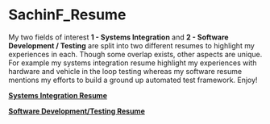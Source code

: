 # SachinF_Resume

My two fields of interest __1 - Systems Integration__ and __2 - Software Development / Testing__ are split into two different resumes to highlight my experiences in each. 
Though some overlap exists, other aspects are unique. For example my systems integration resume highlight my experiences with hardware and vehicle in the loop testing whereas my software resume mentions my efforts to build a ground up automated test framework.
Enjoy!

**[Systems Integration Resume](/Sachin-Fernando_Systems-Integration-Resume.pdf)**

**[Software Development/Testing Resume](/Sachin_Fernando_Software-Resume.pdf)**
